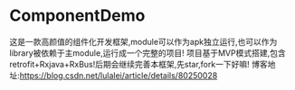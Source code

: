 # ComponentDemo
这是一款高颜值的组件化开发框架,module可以作为apk独立运行,也可以作为library被依赖于主module,运行成一个完整的项目!
项目基于MVP模式搭建,包含retrofit+Rxjava+RxBus!后期会继续完善本框架,先star,fork一下好嘛!
博客地址:https://blog.csdn.net/lulalei/article/details/80250028
